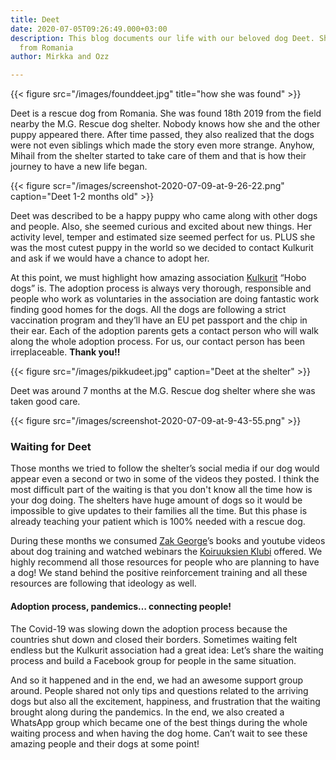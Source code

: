 ```yaml
---
title: Deet
date: 2020-07-05T09:26:49.000+03:00
description: This blog documents our life with our beloved dog Deet. She's a rescue
  from Romania
author: Mirkka and Ozz

---
```

{{< figure src="/images/founddeet.jpg" title="how she was found" >}}

Deet is a rescue dog from Romania. She was found 18th 2019 from the field nearby the M.G. Rescue dog shelter. Nobody knows how she and the other puppy appeared there. After time passed, they also realized that the dogs were not even siblings which made the story even more strange. Anyhow, Mihail from the shelter started to take care of them and that is how their journey to have a new life began.

{{< figure scr="/images/screenshot-2020-07-09-at-9-26-22.png" caption="Deet 1-2 months old" >}}

Deet was described to be a happy puppy who came along with other dogs and people. Also, she seemed curious and excited about new things. Her activity level, temper and estimated size seemed perfect for us. PLUS she was the most cutest puppy in the world so we decided to contact Kulkurit and ask if we would have a chance to adopt her.

At this point, we must highlight how amazing association [Kulkurit](https://kulkurit.fi/) “Hobo dogs” is. The adoption process is always very thorough, responsible and people who work as voluntaries in the association are doing fantastic work finding good homes for the dogs. All the dogs are following a strict vaccination program and they’ll have an EU pet passport and the chip in their ear. Each of the adoption parents gets a contact person who will walk along the whole adoption process. For us, our contact person has been irreplaceable. **Thank you!!**

{{< figure src="/images/pikkudeet.jpg" caption="Deet at the shelter" >}}

Deet was around 7 months at the M.G. Rescue dog shelter where she was taken good care.

{{< figure src="/images/screenshot-2020-07-09-at-9-43-55.png" >}}

### Waiting for Deet

Those months we tried to follow the shelter’s social media if our dog would appear even a second or two in some of the videos they posted. I think the most difficult part of the waiting is that you don't know all the time how is your dog doing. The shelters have huge amount of dogs so it would be impossible to give updates to their families all the time. But this phase is already teaching your patient which is 100% needed with a rescue dog.

During these months we consumed [Zak George](https://www.dogtrainingrevolution.com/ "Zak George")’s books and youtube videos about dog training and watched webinars the [Koiruuksien Klubi](https://www.koiruuksienklubi.fi) offered. We highly recommend all those resources for people who are planning to have a dog! We stand behind the positive reinforcement training and all these resources are following that ideology as well.

#### Adoption process, pandemics… connecting people!

The Covid-19 was slowing down the adoption process because the countries shut down and closed their borders. Sometimes waiting felt endless but the Kulkurit association had a great idea: Let’s share the waiting process and build a Facebook group for people in the same situation.

And so it happened and in the end, we had an awesome support group around. People shared not only tips and questions related to the arriving dogs but also all the excitement, happiness, and frustration that the waiting brought along during the pandemics. In the end, we also created a WhatsApp group which became one of the best things during the whole waiting process and when having the dog home. Can’t wait to see these amazing people and their dogs at some point!